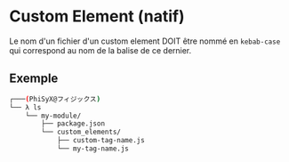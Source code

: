 # Custom Element (natif)

Le nom d'un fichier d'un custom element DOIT être nommé en `kebab-case` qui correspond au nom de la balise de ce
dernier.

## Exemple

```bash
┌───(PhiSyX@フィジックス)
└── λ ls
    └── my-module/
        ├── package.json
        └── custom_elements/
            ├── custom-tag-name.js
            └── my-tag-name.js
```
